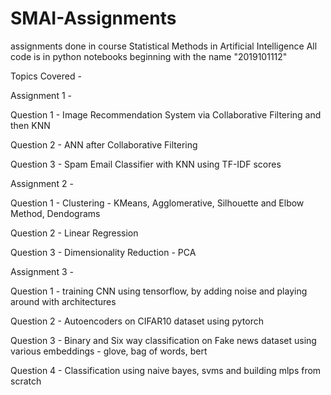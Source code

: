 # SMAI-Assignments
assignments done in course Statistical Methods in Artificial Intelligence
All code is in python notebooks beginning with the name "2019101112"

Topics Covered - 

Assignment 1 - 

Question 1 - Image Recommendation System via Collaborative Filtering and then KNN

Question 2 - ANN after Collaborative Filtering

Question 3 - Spam Email Classifier with KNN using TF-IDF scores

Assignment 2 - 

Question 1 - Clustering - KMeans, Agglomerative, Silhouette and Elbow Method, Dendograms

Question 2 - Linear Regression

Question 3 - Dimensionality Reduction - PCA

Assignment 3 - 

Question 1 - training CNN using tensorflow, by adding noise and playing around with architectures

Question 2 - Autoencoders on CIFAR10 dataset using pytorch

Question 3 - Binary and Six way classification on Fake news dataset using various embeddings - glove, bag of words, bert

Question 4 - Classification using naive bayes, svms and building mlps from scratch
